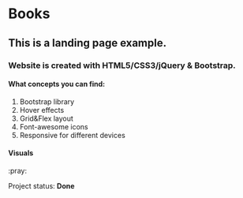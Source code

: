 # Books

## This is a landing page example.

### Website is created with HTML5/CSS3/jQuery & Bootstrap.

<div>
    <h4>What concepts you can find:</h4>
    <ol>
        <li>Bootstrap library</li>
        <li>Hover effects</li>
        <li>Grid&Flex layout</li>
        <li>Font-awesome icons </li>
        <li>Responsive for different devices</li>
    </ol>
</div>

<h4>Visuals</h4>
:pray:

<p>Project status: <span style="font-weight: bold;">Done<span></p>
